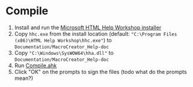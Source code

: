 # Compile

1. Install and run the [Microsoft HTML Help Workshop installer](https://www.helpandmanual.com/downloads_mscomp.html)
1. Copy `hhc.exe` from the install location (default: `"C:\Program Files (x86)\HTML Help Workshop\hhc.exe"`) to `Documentation/MacroCreator_Help-doc`
1. Copy `"C:\Windows\SysWOW64\hha.dll"` to `Documentation/MacroCreator_Help-doc`
1. Run [Compile.ahk](../../Compile.ahk)
1. Click "OK" on the prompts to sign the files (todo what do the prompts mean?)
